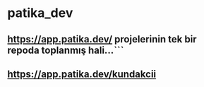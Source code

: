 # patika_dev
  
## https://app.patika.dev/  projelerinin tek bir repoda toplanmış hali...```

## https://app.patika.dev/kundakcii
